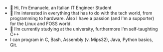 - 👋 Hi, I’m Emanuele, an Italian IT Engineer Student
- 👀 I’m interested in everything that has to do with the tech world, from programming to hardware. Also I have a passion (and I'm a supporter) for the Linux and FOSS world.
- 🌱 I’m currently studying at the university, furthermore I'm self-taughting C++
- I can program in C, Bash, Assembly (v. Mips32), Java, Python basics, Git.

<!---
Kirito-Emo/Kirito-Emo is a ✨ special ✨ repository because its `README.md` (this file) appears on your GitHub profile.
You can click the Preview link to take a look at your changes.
--->
